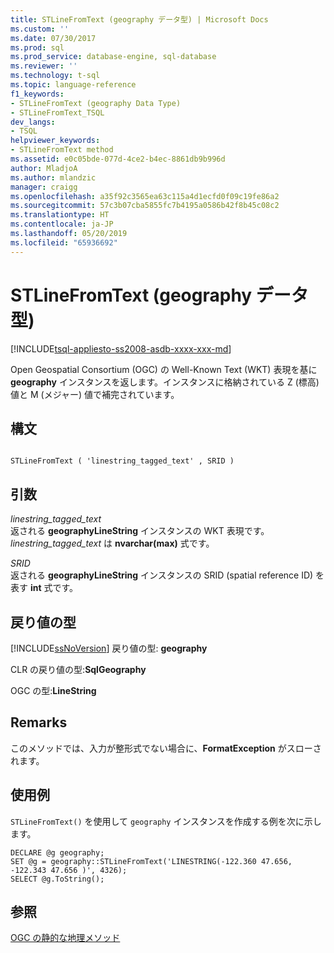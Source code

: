 ```yaml
---
title: STLineFromText (geography データ型) | Microsoft Docs
ms.custom: ''
ms.date: 07/30/2017
ms.prod: sql
ms.prod_service: database-engine, sql-database
ms.reviewer: ''
ms.technology: t-sql
ms.topic: language-reference
f1_keywords:
- STLineFromText (geography Data Type)
- STLineFromText_TSQL
dev_langs:
- TSQL
helpviewer_keywords:
- STLineFromText method
ms.assetid: e0c05bde-077d-4ce2-b4ec-8861db9b996d
author: MladjoA
ms.author: mlandzic
manager: craigg
ms.openlocfilehash: a35f92c3565ea63c115a4d1ecfd0f09c19fe86a2
ms.sourcegitcommit: 57c3b07cba5855fc7b4195a0586b42f8b45c08c2
ms.translationtype: HT
ms.contentlocale: ja-JP
ms.lasthandoff: 05/20/2019
ms.locfileid: "65936692"
---
```

# <a name="stlinefromtext-geography-data-type"></a>STLineFromText (geography データ型)
[!INCLUDE[tsql-appliesto-ss2008-asdb-xxxx-xxx-md](../../includes/tsql-appliesto-ss2008-asdb-xxxx-xxx-md.md)]

Open Geospatial Consortium (OGC) の Well-Known Text (WKT) 表現を基に **geography** インスタンスを返します。インスタンスに格納されている Z (標高) 値と M (メジャー) 値で補完されています。
  
## <a name="syntax"></a>構文  
  
```  
  
STLineFromText ( 'linestring_tagged_text' , SRID )  
```  
  
## <a name="arguments"></a>引数  
 *linestring_tagged_text*  
 返される **geographyLineString** インスタンスの WKT 表現です。 *linestring_tagged_text* は **nvarchar(max)** 式です。  
  
 *SRID*  
 返される **geographyLineString** インスタンスの SRID (spatial reference ID) を表す **int** 式です。  
  
## <a name="return-types"></a>戻り値の型  
 [!INCLUDE[ssNoVersion](../../includes/ssnoversion-md.md)] 戻り値の型: **geography**  
  
 CLR の戻り値の型:**SqlGeography**  
  
 OGC の型:**LineString**  
  
## <a name="remarks"></a>Remarks  
 このメソッドでは、入力が整形式でない場合に、**FormatException** がスローされます。  
  
## <a name="examples"></a>使用例  
 `STLineFromText()` を使用して `geography` インスタンスを作成する例を次に示します。  
  
```  
DECLARE @g geography;  
SET @g = geography::STLineFromText('LINESTRING(-122.360 47.656, -122.343 47.656 )', 4326);  
SELECT @g.ToString();  
```  
  
## <a name="see-also"></a>参照  
 [OGC の静的な地理メソッド](../../t-sql/spatial-geography/ogc-static-geography-methods.md)  
  
  
